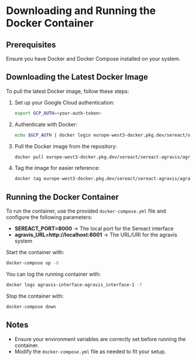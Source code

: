 # Downloading and Running the Docker Container

## Prerequisites

Ensure you have Docker and Docker Compose installed on your system.

## Downloading the Latest Docker Image

To pull the latest Docker image, follow these steps:

1. Set up your Google Cloud authentication:

   ```sh
   export GCP_AUTH=<your-auth-token>
   ```

2. Authenticate with Docker:

   ```sh
   echo $GCP_AUTH | docker login europe-west3-docker.pkg.dev/sereact/sereact-agravis  -u _json_key_base64 --password-stdin
   ```

3. Pull the Docker image from the repository:

   ```sh
   docker pull europe-west3-docker.pkg.dev/sereact/sereact-agravis/agravis_interface:v0.0.1
   ```

4. Tag the image for easier reference:

   ```sh
   docker tag europe-west3-docker.pkg.dev/sereact/sereact-agravis/agravis_interface:v0.0.1 agravis_interface
   ```

## Running the Docker Container

To run the container, use the provided `docker-compose.yml` file and configure the following parameters:

- **SEREACT_PORT=8000** → The local port for the Sereact interface
- **agravis_URL=http://localhost:8001** → The URL/URI for the agravis system

Start the container with:

```sh
docker-compose up -d
```

You can log the running container with:

```sh
docker logs agravis-interface-agravis_interface-1 -f
```

Stop the container with:

```sh
docker-compose down
```

## Notes

- Ensure your environment variables are correctly set before running the container.
- Modify the `docker-compose.yml` file as needed to fit your setup.
